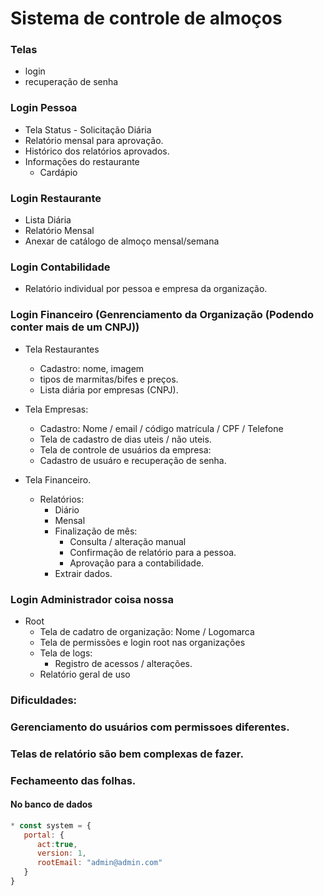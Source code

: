 # Sistema de controle de almoços

### Telas
- login
- recuperação de senha

### Login Pessoa
   - Tela Status - Solicitação Diária  
   - Relatório mensal para aprovação.
   - Histórico dos relatórios aprovados.
   - Informações do restaurante
      - Cardápio 

### Login Restaurante
   - Lista Diária
   - Relatório Mensal
   - Anexar de catálogo de almoço mensal/semana

### Login Contabilidade
   - Relatório individual por pessoa e empresa da organização.

### Login Financeiro (Genrenciamento da Organização (Podendo conter mais de um CNPJ))
- Tela Restaurantes
   -  Cadastro: nome, imagem
   -  tipos de marmitas/bifes e preços.
   -  Lista diária por empresas (CNPJ).

- Tela Empresas:
   - Cadastro: Nome / email / código matrícula / CPF / Telefone
   - Tela de cadastro de dias uteis / não uteis.
   - Tela de controle de usuários da empresa:
   - Cadastro de usuáro e recuperação de senha.

- Tela Financeiro.
   - Relatórios:
      - Diário
      - Mensal
      - Finalização de mês:
         - Consulta / alteração manual
         - Confirmação de relatório para a pessoa.
         - Aprovação para a contabilidade.
      - Extrair dados.

### Login Administrador coisa nossa
- Root
   - Tela de cadatro de organização: Nome / Logomarca
   - Tela de permissões e login root nas organizações
   - Tela de logs:
      - Registro de acessos / alterações.
   - Relatório geral de uso

### Dificuldades:
### Gerenciamento do usuários com permissoes diferentes.
### Telas de relatório são bem complexas de fazer.
### Fechameento das folhas.

#### No banco de dados
```js
* const system = {
   portal: {
      act:true,
      version: 1,
      rootEmail: "admin@admin.com"
   }
}
```